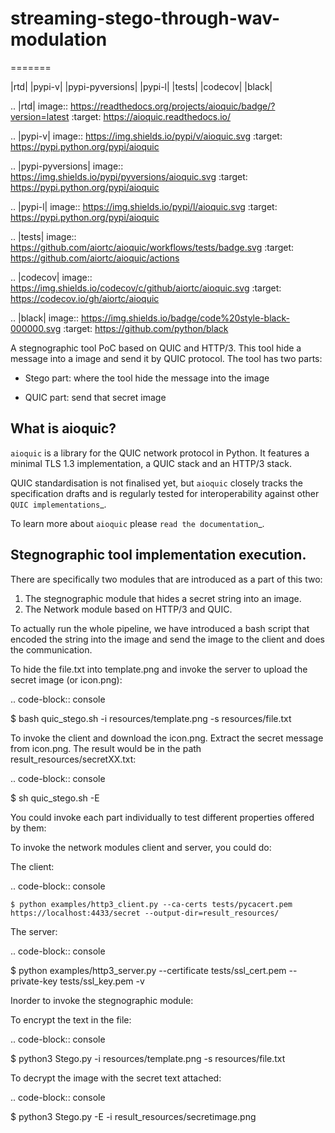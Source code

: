 # streaming-stego-through-wav-modulation

=======

|rtd| |pypi-v| |pypi-pyversions| |pypi-l| |tests| |codecov| |black|

.. |rtd| image:: https://readthedocs.org/projects/aioquic/badge/?version=latest
    :target: https://aioquic.readthedocs.io/

.. |pypi-v| image:: https://img.shields.io/pypi/v/aioquic.svg
    :target: https://pypi.python.org/pypi/aioquic

.. |pypi-pyversions| image:: https://img.shields.io/pypi/pyversions/aioquic.svg
    :target: https://pypi.python.org/pypi/aioquic

.. |pypi-l| image:: https://img.shields.io/pypi/l/aioquic.svg
    :target: https://pypi.python.org/pypi/aioquic

.. |tests| image:: https://github.com/aiortc/aioquic/workflows/tests/badge.svg
    :target: https://github.com/aiortc/aioquic/actions

.. |codecov| image:: https://img.shields.io/codecov/c/github/aiortc/aioquic.svg
    :target: https://codecov.io/gh/aiortc/aioquic

.. |black| image:: https://img.shields.io/badge/code%20style-black-000000.svg
    :target: https://github.com/python/black


A stegnographic tool PoC based on QUIC and HTTP/3. This tool hide a message into a image and send it by QUIC protocol.
The tool has two parts:

* Stego part: where the tool hide the message into the image

* QUIC part: send that secret image

What is aioquic?
--------------------

``aioquic`` is a library for the QUIC network protocol in Python. It features
a minimal TLS 1.3 implementation, a QUIC stack and an HTTP/3 stack.

QUIC standardisation is not finalised yet, but ``aioquic`` closely tracks the
specification drafts and is regularly tested for interoperability against other
`QUIC implementations`_.

To learn more about ``aioquic`` please `read the documentation`_.


Stegnographic tool implementation execution.
----------------------------------------------

There are specifically two modules that are introduced as a part of this two:

1. The stegnographic module that hides a secret string into an image.
2. The Network module based on HTTP/3 and QUIC.


To actually run the whole pipeline, we have introduced a bash script that encoded the string into the image and send the image to the client and does the communication.


To hide the file.txt into template.png and invoke the server to upload the secret image (or icon.png):

.. code-block:: console

   $ bash quic_stego.sh -i resources/template.png -s resources/file.txt

To invoke the client and download the icon.png. Extract the secret message from icon.png. The result would be in the path result_resources/secretXX.txt:

.. code-block:: console

   $ sh quic_stego.sh -E


You could invoke each part individually to test different properties offered by them:

To invoke the network modules client and server, you could do:

The client:

.. code-block:: console

    $ python examples/http3_client.py --ca-certs tests/pycacert.pem https://localhost:4433/secret --output-dir=result_resources/

The server:

.. code-block:: console

   $ python examples/http3_server.py --certificate tests/ssl_cert.pem --private-key tests/ssl_key.pem -v

Inorder to invoke the stegnographic module:

To encrypt the text in the file:

.. code-block:: console

   $ python3 Stego.py -i resources/template.png -s resources/file.txt

To decrypt the image with the secret text attached:

.. code-block:: console

   $ python3 Stego.py -E -i result_resources/secretimage.png
